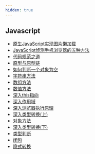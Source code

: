 ```yaml
---
hidden: true
---
```


## Javascript
* [原生JavaScript实现图片懒加载](./JavaScript侦测手机浏览器的五种方法.md)
* [JavaScript侦测手机浏览器的五种方法](./JavaScript侦测手机浏览器的五种方法.md)
* [代码规范之道](./代码规范之道.md)
* [原型与原型链](./原型与原型链.md)
* [如何判断一个对象为空](./如何判断一个对象为空.md)
* [字符串方法](./字符串方法.md)
* [数组方法](./数组方法.md)
* [数值方法](./数值方法.md)
* [深入this指向](./深入this指向.md)
* [深入作用域](./深入作用域.md)
* [深入浏览器执行原理](./深入浏览器执行原理.md)
* [深入类型转换(上)](./深入类型转换(上).md)
* [对象方法](./对象方法.md)
* [深入类型转换(下)](./深入类型转换(下).md)
* [类型判断](./类型判断.md)
* [闭包](./闭包.md)
* [隐式转换](./隐式转换.md)
